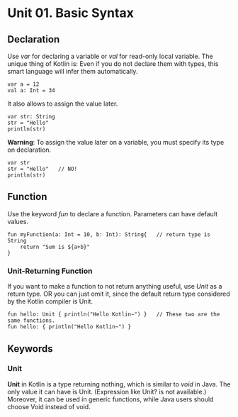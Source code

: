 # Unit 01. Basic Syntax
## Declaration
Use *var* for declaring a variable or *val* for read-only local variable.
The unique thing of Kotlin is: Even if you do not declare them with types, this smart language will infer them automatically.

    var a = 12
    val a: Int = 34
    
It also allows to assign the value later.

    var str: String
    str = "Hello"
    println(str)

**Warning**: To assign the value later on a variable, you must specify its type on declaration.

    var str
    str = "Hello"   // NO!
    println(str)

## Function
Use the keyword *fun* to declare a function. Parameters can have default values.

    fun myFunction(a: Int = 10, b: Int): String{   // return type is String
        return "Sum is ${a+b}"
    }
    
### Unit-Returning Function
If you want to make a function to not return anything useful, use *Unit* as a return type. OR you can just omit it, since the default return type considered by the Kotlin compiler is Unit.

    fun hello: Unit { println("Hello Kotlin~") }   // These two are the same functions.
    fun hello: { println("Hello Kotlin~") }
    
## Keywords
### Unit
**Unit** in Kotlin is a type returning nothing, which is similar to *void* in Java. The only value it can have is Unit. (Expression like Unit? is not available.) Moreover, it can be used in generic functions, while Java users should choose Void instead of void.
